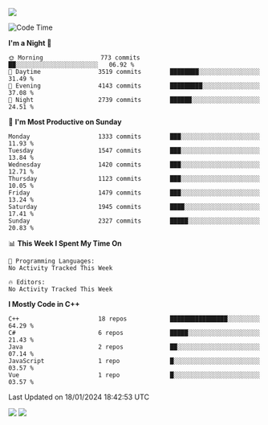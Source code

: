 ![](https://komarev.com/ghpvc/?username=lilpidgey&color=red)
<!--START_SECTION:waka-->
![Code Time](http://img.shields.io/badge/Code%20Time-1%2C491%20hrs%2018%20mins-blue)

**I'm a Night 🦉** 

```text
🌞 Morning                773 commits         ██░░░░░░░░░░░░░░░░░░░░░░░   06.92 % 
🌆 Daytime                3519 commits        ████████░░░░░░░░░░░░░░░░░   31.49 % 
🌃 Evening                4143 commits        █████████░░░░░░░░░░░░░░░░   37.08 % 
🌙 Night                  2739 commits        ██████░░░░░░░░░░░░░░░░░░░   24.51 % 
```
📅 **I'm Most Productive on Sunday** 

```text
Monday                   1333 commits        ███░░░░░░░░░░░░░░░░░░░░░░   11.93 % 
Tuesday                  1547 commits        ███░░░░░░░░░░░░░░░░░░░░░░   13.84 % 
Wednesday                1420 commits        ███░░░░░░░░░░░░░░░░░░░░░░   12.71 % 
Thursday                 1123 commits        ███░░░░░░░░░░░░░░░░░░░░░░   10.05 % 
Friday                   1479 commits        ███░░░░░░░░░░░░░░░░░░░░░░   13.24 % 
Saturday                 1945 commits        ████░░░░░░░░░░░░░░░░░░░░░   17.41 % 
Sunday                   2327 commits        █████░░░░░░░░░░░░░░░░░░░░   20.83 % 
```


📊 **This Week I Spent My Time On** 

```text
💬 Programming Languages: 
No Activity Tracked This Week

🔥 Editors: 
No Activity Tracked This Week
```

**I Mostly Code in C++** 

```text
C++                      18 repos            ████████████████░░░░░░░░░   64.29 % 
C#                       6 repos             █████░░░░░░░░░░░░░░░░░░░░   21.43 % 
Java                     2 repos             ██░░░░░░░░░░░░░░░░░░░░░░░   07.14 % 
JavaScript               1 repo              █░░░░░░░░░░░░░░░░░░░░░░░░   03.57 % 
Vue                      1 repo              █░░░░░░░░░░░░░░░░░░░░░░░░   03.57 % 
```




 Last Updated on 18/01/2024 18:42:53 UTC
<!--END_SECTION:waka-->
![](https://hit.yhype.me/github/profile?user_id=42968544)
![](https://komarev.com/ghpvc/?lilpidgey)
